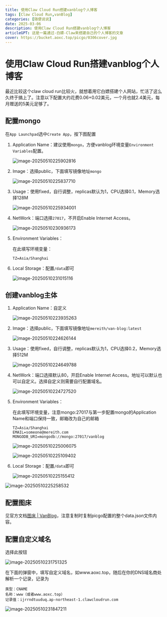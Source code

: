 ```yaml
---
title: 使用Claw Cloud Run搭建vanblog个人博客
tags: [Claw Cloud Run,vanBlog]
categories: [随便说说]
date: 2025-03-06
description: 使用Claw Cloud Run搭建vanblog个人博客
articleGPT: 这是一篇通过-白嫖-Claw来搭建自己的个人博客的文章
cover: https://bucket.aoxc.top/picgo/0306cover.jpg
---
```


# 使用Claw Cloud Run搭建vanblog个人博客

最近比较这个claw cloud run比较火，就想着用它白嫖搭建个人网站，忙活了这么久终于搞上了。注意以下配置大约花费0.06+0.02美元，一个月也就2.4美元，每月赠送的5美元足够了。

## 配置mongo

在`App Launchpad`选中`Create App`，按下图配置

1. Application Name：建议使用`mongo`，方便vanblog环境变量`Environment Variables`配置。

   ![image-20250510225902816](https://quisper.obs.cn-east-3.myhuaweicloud.com/picgo/image-20250510225902816.png)

2. Image：选择public，下面填写镜像地址`mongo`

   ![image-20250510225837710](https://quisper.obs.cn-east-3.myhuaweicloud.com/picgo/image-20250510225837710.png)

3. Usage：使用fixed，自行调整，replicas默认为1，CPU选择0.1，Memory选择128M

   ![image-20250510225934001](https://quisper.obs.cn-east-3.myhuaweicloud.com/picgo/image-20250510225934001.png)

4. NetWork：端口选择`27017`，不开启Enable Internet Access。

   ![image-20250510230936173](https://quisper.obs.cn-east-3.myhuaweicloud.com/picgo/image-20250510230936173.png)

5. Environment Variables：

   在此填写环境变量：

   ```
   TZ=Asia/Shanghai
   ```

6. Local Storage：配置`/data`即可

   ![image-20250510231015116](https://quisper.obs.cn-east-3.myhuaweicloud.com/picgo/image-20250510231015116.png)

## 创建vanblog主体

1. Application Name：自定义

   ![image-20250510223935263](./%E4%BD%BF%E7%94%A8Claw%20Cloud%20Run%E6%90%AD%E5%BB%BAvanblog.assets/vanblog3.png)

2. Image：选择public，下面填写镜像地址`mereith/van-blog:latest`

   ![image-20250510224626144](https://quisper.obs.cn-east-3.myhuaweicloud.com/picgo/image-20250510224626144.png)

3. Usage：使用fixed，自行调整，replicas默认为1，CPU选择0.2，Memory选择512M

   ![image-20250510224649788](https://quisper.obs.cn-east-3.myhuaweicloud.com/picgo/image-20250510224649788.png)

4. NetWork：端口选择默认80，开启Enable Internet Access。地址可以默认也可以自定义。选择自定义则需要自行配置域名。

   ![image-20250510224727520](https://quisper.obs.cn-east-3.myhuaweicloud.com/picgo/image-20250510224727520.png)

5. Environment Variables：

   在此填写环境变量，注意mongo:27017与第一步配置mongo的Application Name和端口保持一致，邮箱改为自己的邮箱

   ```
   TZ=Asia/Shanghai
   EMAIL=someone@mereith.com
   MONGODB_URI=mongodb://mongo:27017/vanblog
   ```

   ![image-20250510225006075](https://quisper.obs.cn-east-3.myhuaweicloud.com/picgo/image-20250510225006075.png)

   ![image-20250510225109402](https://quisper.obs.cn-east-3.myhuaweicloud.com/picgo/image-20250510225109402.png)

6. Local Storage：配置`/data`即可

   ![image-20250510225155412](https://quisper.obs.cn-east-3.myhuaweicloud.com/picgo/image-20250510225155412.png)

![image-20250510225258532](https://quisper.obs.cn-east-3.myhuaweicloud.com/picgo/image-20250510225258532.png)

## 配置图床

见官方文档[图床 | VanBlog](https://vanblog.mereith.com/features/image-storage.html#设置图床)，注意复制时复制picgo配置的整个data.json文件内容。

## 配置自定义域名

选择此按钮

![image-20250510231751325](https://quisper.obs.cn-east-3.myhuaweicloud.com/picgo/image-20250510231751325.png)

在下面的弹窗中，填写自定义域名，如www.aoxc.top，随后在你的DNS域名商处解析一个记录，记录为

```
类型：CNAME
名称：www（或者www.aoxc.top）
记录值：ijrrndtuuduq.ap-northeast-1.clawcloudrun.com
```

![image-20250510231847211](https://quisper.obs.cn-east-3.myhuaweicloud.com/picgo/image-20250510231847211.png)

